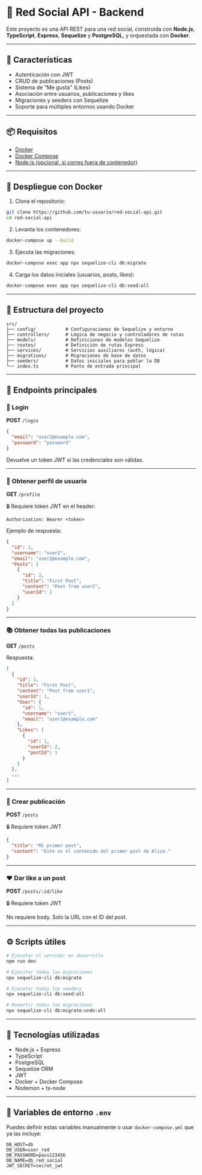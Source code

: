 
# 🧠 Red Social API - Backend

Este proyecto es una API REST para una red social, construida con **Node.js**, **TypeScript**, **Express**, **Sequelize** y **PostgreSQL**, y orquestada con **Docker**.

---

## 🚀 Características

- Autenticación con JWT
- CRUD de publicaciones (Posts)
- Sistema de "Me gusta" (Likes)
- Asociación entre usuarios, publicaciones y likes
- Migraciones y seeders con Sequelize
- Soporte para múltiples entornos usando Docker

---

## 📦 Requisitos

- [Docker](https://www.docker.com/)
- [Docker Compose](https://docs.docker.com/compose/)
- [Node.js (opcional, si corres fuera de contenedor)](https://nodejs.org/)

---

## 🐳 Despliegue con Docker

1. Clona el repositorio:

```bash
git clone https://github.com/tu-usuario/red-social-api.git
cd red-social-api
```

2. Levanta los contenedores:

```bash
docker-compose up --build
```

3. Ejecuta las migraciones:

```bash
docker-compose exec app npx sequelize-cli db:migrate
```

4. Carga los datos iniciales (usuarios, posts, likes):

```bash
docker-compose exec app npx sequelize-cli db:seed:all
```

---

## 📁 Estructura del proyecto

```
src/
├── config/           # Configuraciones de Sequelize y entorno
├── controllers/      # Lógica de negocio y controladores de rutas
├── models/           # Definiciones de modelos Sequelize
├── routes/           # Definición de rutas Express
├── services/         # Servicios auxiliares (auth, lógica)
├── migrations/       # Migraciones de base de datos
├── seeders/          # Datos iniciales para poblar la DB
└── index.ts          # Punto de entrada principal
```

---

## 🔐 Endpoints principales

### 🔑 Login

**POST** `/login`

```json
{
  "email": "user2@example.com",
  "password": "password"
}
```

Devuelve un token JWT si las credenciales son válidas.

---

### 👤 Obtener perfil de usuario

**GET** `/profile`

🔒 Requiere token JWT en el header:

```
Authorization: Bearer <token>
```

Ejemplo de respuesta:

```json
{
  "id": 2,
  "username": "user2",
  "email": "user2@example.com",
  "Posts": [
    {
      "id": 2,
      "title": "First Post",
      "content": "Post from user2",
      "userId": 2
    }
  ]
}
```

---

### 📚 Obtener todas las publicaciones

**GET** `/posts`

Respuesta:

```json
[
  {
    "id": 1,
    "title": "First Post",
    "content": "Post from user1",
    "userId": 1,
    "User": {
      "id": 1,
      "username": "user1",
      "email": "user1@example.com"
    },
    "Likes": [
      {
        "id": 1,
        "userId": 2,
        "postId": 1
      }
    ]
  },
  ...
]
```

---

### 📝 Crear publicación

**POST** `/posts`

🔒 Requiere token JWT

```json
{
  "title": "Mi primer post",
  "content": "Este es el contenido del primer post de Alice."
}
```

---

### ❤️ Dar like a un post

**POST** `/posts/:id/like`

🔒 Requiere token JWT

No requiere body. Solo la URL con el ID del post.

---

## ⚙️ Scripts útiles

```bash
# Ejecutar el servidor en desarrollo
npm run dev

# Ejecutar todas las migraciones
npx sequelize-cli db:migrate

# Ejecutar todos los seeders
npx sequelize-cli db:seed:all

# Revertir todas las migraciones
npx sequelize-cli db:migrate:undo:all
```

---

## 🧪 Tecnologías utilizadas

- Node.js + Express
- TypeScript
- PostgreSQL
- Sequelize ORM
- JWT
- Docker + Docker Compose
- Nodemon + ts-node

---

## 📝 Variables de entorno `.env`

Puedes definir estas variables manualmente o usar `docker-compose.yml` que ya las incluye:

```env
DB_HOST=db
DB_USER=user_red
DB_PASSWORD=pass123456
DB_NAME=db_red_social
JWT_SECRET=secret_jwt
```
